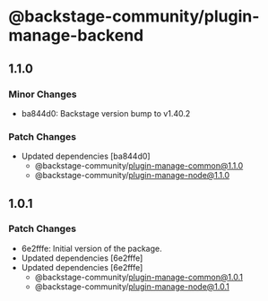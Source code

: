 # @backstage-community/plugin-manage-backend

## 1.1.0

### Minor Changes

- ba844d0: Backstage version bump to v1.40.2

### Patch Changes

- Updated dependencies [ba844d0]
  - @backstage-community/plugin-manage-common@1.1.0
  - @backstage-community/plugin-manage-node@1.1.0

## 1.0.1

### Patch Changes

- 6e2fffe: Initial version of the package.
- Updated dependencies [6e2fffe]
- Updated dependencies [6e2fffe]
  - @backstage-community/plugin-manage-common@1.0.1
  - @backstage-community/plugin-manage-node@1.0.1
